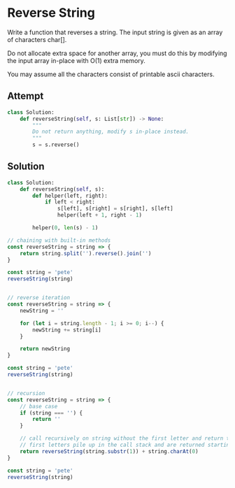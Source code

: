 # Reverse String
Write a function that reverses a string. The input string is given as an array of characters char[].

Do not allocate extra space for another array, you must do this by modifying the input array in-place with O(1) extra memory.

You may assume all the characters consist of printable ascii characters.

## Attempt
```py
class Solution:
    def reverseString(self, s: List[str]) -> None:
        """
        Do not return anything, modify s in-place instead.
        """
        s = s.reverse()
```

## Solution
```py
class Solution:
    def reverseString(self, s):
        def helper(left, right):
            if left < right:
                s[left], s[right] = s[right], s[left]
                helper(left + 1, right - 1)

        helper(0, len(s) - 1)
```

```js
// chaining with built-in methods
const reverseString = string => {
    return string.split('').reverse().join('')
}

const string = 'pete'
reverseString(string)


// reverse iteration
const reverseString = string => {
    newString = ''

    for (let i = string.length - 1; i >= 0; i--) {
        newString += string[i]
    }

    return newString
}

const string = 'pete'
reverseString(string)


// recursion
const reverseString = string => {
    // base case
    if (string === '') {
        return ''
    }

    // call recursively on string without the first letter and return the first letter
    // first letters pile up in the call stack and are returned starting at the top (last letter)
    return reverseString(string.substr(1)) + string.charAt(0)
}

const string = 'pete'
reverseString(string)
```
